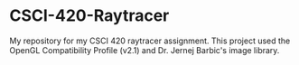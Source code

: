 # CSCI-420-Raytracer
 My repository for my CSCI 420 raytracer assignment. This project used the OpenGL Compatibility Profile (v2.1) and Dr. Jernej Barbic's image library. 

